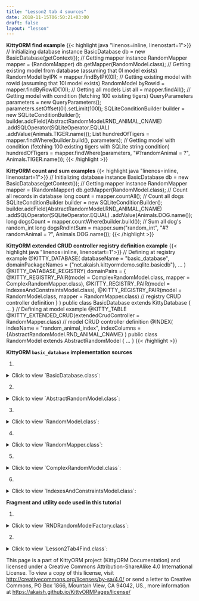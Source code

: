 ```yaml
---
title: "Lesson2 tab 4 sources"
date: 2018-11-15T06:50:21+03:00
draft: false
layout: "lesson"
---
```

**KittyORM find example**
{{< highlight java "linenos=inline, linenostart=1">}}
// Initializing database instance
BasicDatabase db = new BasicDatabase(getContext());
// Getting mapper instance
RandomMapper mapper = (RandomMapper) db.getMapper(RandomModel.class);
// Getting existing model from database (assuming that 0l model exists)
RandomModel byIPK = mapper.findByIPK(0l);
// Getting existing model with rowid (assuming that 10l model exists)
RandomModel byRowid = mapper.findByRowID(10l);
// Getting all models
List<RandomModel> all = mapper.findAll();
// Getting model with condition (fetching 100 existing tigers)
QueryParameters parameters = new QueryParameters();
parameters.setOffset(0l).setLimit(100l);
SQLiteConditionBuilder builder = new SQLiteConditionBuilder();
builder.addField(AbstractRandomModel.RND_ANIMAL_CNAME)
       .addSQLOperator(SQLiteOperator.EQUAL)
       .addValue(Animals.TIGER.name());
List<RandomModel> hundredOfTigers = mapper.findWhere(builder.build(), parameters);
// Getting model with condition (fetching 100 existing tigers with SQLite string condition)
hundredOfTigers = mapper.findWhere(parameters, "#?randomAnimal = ?", Animals.TIGER.name());
{{< /highlight >}}


**KittyORM count and sum examples**
{{< highlight java "linenos=inline, linenostart=1">}}
// Initializing database instance
BasicDatabase db = new BasicDatabase(getContext());
// Getting mapper instance
RandomMapper mapper = (RandomMapper) db.getMapper(RandomModel.class);
// Count all records in database
long count = mapper.countAll();
// Count all dogs
SQLiteConditionBuilder builder = new SQLiteConditionBuilder();
builder.addField(AbstractRandomModel.RND_ANIMAL_CNAME)
       .addSQLOperator(SQLiteOperator.EQUAL)
       .addValue(Animals.DOG.name());
long dogsCount = mapper.countWhere(builder.build());
// Sum all dog's random_int
long dogsRndIntSum = mapper.sum("random_int", "#?randomAnimal = ?", Animals.DOG.name());
{{< /highlight >}}

**KittyORM extended CRUD controller registry definition example**
{{< highlight java "linenos=inline, linenostart=1">}}
// Defining at registry example
@KITTY_DATABASE(
        databaseName = "basic_database",
        domainPackageNames = {"net.akaish.kittyormdemo.sqlite.basicdb"},
        ...
)
@KITTY_DATABASE_REGISTRY(
        domainPairs = {
                @KITTY_REGISTRY_PAIR(model = ComplexRandomModel.class, mapper = ComplexRandomMapper.class),
                @KITTY_REGISTRY_PAIR(model = IndexesAndConstraintsModel.class),
                @KITTY_REGISTRY_PAIR(model = RandomModel.class, mapper = RandomMapper.class) // registry CRUD controller definition
        }
)
public class BasicDatabase extends KittyDatabase {
    ...
}
// Defining at model example
@KITTY_TABLE
@KITTY_EXTENDED_CRUD(extendedCrudController = RandomMapper.class) // model CRUD controller definition
@INDEX(
        indexName = "random_animal_index",
        indexColumns = {AbstractRandomModel.RND_ANIMAL_CNAME}
)
public class RandomModel extends AbstractRandomModel {
    ...
}
{{< /highlight >}}


**KittyORM `basic_database` implementation sources**

1. 
<details> 
  <summary>Click to view `BasicDatabase.class`: </summary>
{{< highlight java "linenos=inline, linenostart=1">}}
@KITTY_DATABASE(
        databaseName = "basic_database",
        domainPackageNames = {"net.akaish.kittyormdemo.sqlite.basicdb"},
        logTag = LOG_TAG,
        isLoggingOn = true,
        isProductionOn = true,
        isPragmaOn = true
)
@KITTY_DATABASE_REGISTRY(
        domainPairs = {
                @KITTY_REGISTRY_PAIR(model = ComplexRandomModel.class, mapper = ComplexRandomMapper.class),
                @KITTY_REGISTRY_PAIR(model = IndexesAndConstraintsModel.class),
                @KITTY_REGISTRY_PAIR(model = RandomModel.class, mapper = RandomMapper.class)
        }
)
public class BasicDatabase extends KittyDatabase {

    public static final String LOG_TAG = "BASIC DB DEMO";

    /**
     * KittyORM main database class that represents bootstrap and holder for all related with database
     * components.
     * <br> See {@link KittyDatabase#KittyDatabase(Context, String)} for more info.
     *
     * @param ctx
     */
    public BasicDatabase(Context ctx) {
        super(ctx);
    }

}
{{< /highlight >}} 
</details>

2. 
<details> 
  <summary>Click to view `AbstractRandomModel.class`: </summary>
{{< highlight java "linenos=inline, linenostart=1">}}
public abstract class AbstractRandomModel extends KittyModel {

    public static final String RND_INTEGER_CNAME = "rnd_int_custom_column_name";
    public static final String RND_ANIMAL_CNAME = "rndanimal";

    @KITTY_COLUMN(
            isIPK = true,
            columnOrder = 0
    )
    public Long id;

    @KITTY_COLUMN(
            columnOrder = 1
    )
    public int randomInt;

    @KITTY_COLUMN(
            columnOrder = 2,
            columnName = RND_INTEGER_CNAME
    )
    public Integer randomInteger;

    @KITTY_COLUMN(
            columnOrder = 3,
            columnName = RND_ANIMAL_CNAME
    )
    public Animals randomAnimal;

    @KITTY_COLUMN(
            columnOrder = 4,
            columnAffinity = TypeAffinities.TEXT
    )
    public String randomAnimalName;
}
{{< /highlight >}} 
</details>

3. 
<details> 
  <summary>Click to view `RandomModel.class`: </summary>
{{< highlight java "linenos=inline, linenostart=1">}}
@KITTY_TABLE
@KITTY_EXTENDED_CRUD(extendedCrudController = RandomMapper.class)
@INDEX(
        indexName = "random_animal_index",
        indexColumns = {AbstractRandomModel.RND_ANIMAL_CNAME}
)
public class RandomModel extends AbstractRandomModel {


    public RandomModel() {
        super();
    }

    @KITTY_COLUMN(columnOrder = 5)
    public String randomAnimalSays;

    @Override
    public String toString() {
        return new StringBuffer(64).append("[ id = ")
                                            .append(id)
                                            .append("; randomInt = ")
                                            .append(Integer.toString(randomInt))
                                            .append("; randomInteger = ")
                                            .append(randomInteger)
                                            .append("; randomAnimal = ")
                                            .append(randomAnimal)
                                            .append("; randomAnimnalLocalizedName = ")
                                            .append(randomAnimalName)
                                            .append("; randomAnimalSays = ")
                                            .append(randomAnimalSays).append(" ]").toString();
    }
}
{{< /highlight >}} 
</details>

4. 
<details> 
  <summary>Click to view `RandomMapper.class`: </summary>
{{< highlight java "linenos=inline, linenostart=1">}}
package net.akaish.kittyormdemo.sqlite.basicdb;

import net.akaish.kitty.orm.KittyMapper;
import net.akaish.kitty.orm.KittyModel;
import net.akaish.kitty.orm.configuration.conf.KittyTableConfiguration;
import net.akaish.kitty.orm.query.QueryParameters;
import net.akaish.kitty.orm.query.conditions.SQLiteCondition;
import net.akaish.kitty.orm.query.conditions.SQLiteConditionBuilder;
import net.akaish.kitty.orm.query.conditions.SQLiteOperator;
import net.akaish.kitty.orm.util.KittyConstants;
import net.akaish.kittyormdemo.sqlite.misc.Animals;

import static net.akaish.kitty.orm.query.conditions.SQLiteOperator.AND;
import static net.akaish.kitty.orm.query.conditions.SQLiteOperator.LESS_OR_EQUAL;
import static net.akaish.kitty.orm.query.conditions.SQLiteOperator.LESS_THAN;
import static net.akaish.kitty.orm.query.conditions.SQLiteOperator.GREATER_OR_EQUAL;
import static net.akaish.kitty.orm.query.conditions.SQLiteOperator.GREATER_THAN;
import static net.akaish.kittyormdemo.sqlite.basicdb.AbstractRandomModel.RND_ANIMAL_CNAME;

import java.util.List;


/**
 * Created by akaish on 09.08.18.
 * @author akaish (Denis Bogomolov)
 */
public class RandomMapper extends KittyMapper {

    public <M extends KittyModel> RandomMapper(KittyTableConfiguration tableConfiguration,
                                              M blankModelInstance,
                                              String databasePassword) {
        super(tableConfiguration, blankModelInstance, databasePassword);
    }

    protected SQLiteCondition getAnimalCondition(Animals animal) {
        return new SQLiteConditionBuilder()
                .addColumn(RND_ANIMAL_CNAME)
                .addSQLOperator("=")
                .addObjectValue(animal)
                .build();
    }

    public long deleteByRandomIntegerRange(int start, int end) {
        return deleteWhere("#?randomInt >= ? AND #?randomInt <= ?", start, end);
    }

    public long deleteByAnimal(Animals animal) {
        return deleteWhere(getAnimalCondition(animal));
    }

    public List<RandomModel> findByAnimal(Animals animal, long offset, long limit, boolean groupingOn) {
        SQLiteCondition condition = getAnimalCondition(animal);
        QueryParameters qparam = new QueryParameters();
        qparam.setLimit(limit).setOffset(offset);
        if(groupingOn)
            qparam.setGroupByColumns(RND_ANIMAL_CNAME);
        else
            qparam.setGroupByColumns(KittyConstants.ROWID);
        return findWhere(condition, qparam);
    }

    public List<RandomModel> findByIdRange(long fromId, long toId, boolean inclusive, Long offset, Long limit) {
        SQLiteCondition condition = new SQLiteConditionBuilder()
                .addColumn("id")
                .addSQLOperator(inclusive ? GREATER_OR_EQUAL : GREATER_THAN)
                .addValue(fromId)
                .addSQLOperator(AND)
                .addColumn("id")
                .addSQLOperator(inclusive ? LESS_OR_EQUAL : LESS_THAN)
                .addValue(toId)
                .build();
        QueryParameters qparam = new QueryParameters();
        qparam.setLimit(limit).setOffset(offset).setGroupByColumns(KittyConstants.ROWID);
        return findWhere(condition, qparam);
    }

    public List<RandomModel> findAllRandomModels(Long offset, Long limit) {
        QueryParameters qparam = new QueryParameters();
        qparam.setLimit(limit).setOffset(offset).setGroupByColumns(KittyConstants.ROWID);
        return findAll(qparam);
    }

}
{{< /highlight >}} 
</details>

5. 
<details> 
  <summary>Click to view `ComplexRandomModel.class`: </summary>
{{< highlight java "linenos=inline, linenostart=1">}}
@KITTY_TABLE
@KITTY_EXTENDED_CRUD(extendedCrudController = ComplexRandomMapper.class)
public class ComplexRandomModel extends AbstractRandomModel {

    public ComplexRandomModel() {
        super();
    }


    // Primitives
    // (boolean, int, byte, double, long, short, float)
    @KITTY_COLUMN(columnOrder = 5)
    public boolean boolF;


    @KITTY_COLUMN(columnOrder = 6)
    public byte byteF;

    @KITTY_COLUMN(columnOrder = 7)
    public double doubleF;

    @KITTY_COLUMN(columnOrder = 8)
    public long longF;

    @KITTY_COLUMN(columnOrder = 9)
    public short shortF;

    @KITTY_COLUMN(columnOrder = 10)
    public float floatF;

    // Byte array
    @KITTY_COLUMN(columnOrder = 11)
    public byte[] byteArray;

    // String (TEXT) (String, BigDecimal, BigInteger, Enum)
    @KITTY_COLUMN(columnOrder = 12)
    public String stringF;

    @KITTY_COLUMN(columnOrder = 13)
    public BigDecimal bigDecimalF;

    @KITTY_COLUMN(columnOrder = 14)
    public BigInteger bigIntegerF;

    @KITTY_COLUMN(columnOrder = 15)
    public Uri uriF;

    @KITTY_COLUMN(columnOrder = 16)
    public File fileF;

    @KITTY_COLUMN(columnOrder = 17)
    public Currency currencyF;

    // SD
    @KITTY_COLUMN(
            columnOrder = 18,
            columnAffinity = TypeAffinities.TEXT
    )
    @KITTY_COLUMN_SERIALIZATION
    public AnimalSounds stringSDF;

    @KITTY_COLUMN(columnOrder = 19)
    public SomeColours bitmapColour;

    @KITTY_COLUMN(
            columnOrder = 20,
            columnAffinity = TypeAffinities.BLOB
    )
    @KITTY_COLUMN_SERIALIZATION
    public Bitmap byteArraySDF;

    String stringSDFSerialize() {
        if(stringSDF == null) return null;
        return new GsonBuilder().create().toJson(stringSDF);
    }

    AnimalSounds stringSDFDeserialize(String cvData) {
        if(cvData == null) return null;
        if(cvData.length() == 0) return null;
        return new GsonBuilder().create().fromJson(cvData, AnimalSounds.class);
    }

    public byte[] byteArraySDFSerialize() {//byteArraySDFSerialize
        if(byteArraySDF == null) return null;
        ByteArrayOutputStream bmpStream = new ByteArrayOutputStream();
        byteArraySDF.compress(Bitmap.CompressFormat.PNG, 100, bmpStream);
        return bmpStream.toByteArray();
    }

    public Bitmap byteArraySDFDeserialize(byte[] cursorData) {
        if(cursorData == null) return null;
        if(cursorData.length == 0) return null;
        return BitmapFactory.decodeByteArray(cursorData, 0, cursorData.length);
    }

    // Primitive wrappers Boolean, Integer, Byte, Double, Short or Float
    @KITTY_COLUMN(columnOrder = 21)
    public Boolean boolFF;


    @KITTY_COLUMN(columnOrder = 22)
    public Byte byteFF;

    @KITTY_COLUMN(columnOrder = 23)
    public Double doubleFF;

    @KITTY_COLUMN(columnOrder = 24)
    public Short shortFF;

    @KITTY_COLUMN(columnOrder = 25)
    public Float floatFF;


    // Long represented types Long, Date, Calendar, Timestamp
    @KITTY_COLUMN(columnOrder = 26)
    public Long longFF;

    @KITTY_COLUMN(columnOrder = 27)
    public Date dateF;

    @KITTY_COLUMN(columnOrder = 28)
    public Calendar calendarF;

    @KITTY_COLUMN(columnOrder = 29)
    public Timestamp timestampF;

    @Override
    public String toString() {
        StringBuffer out = new StringBuffer(256);
        out.append("Long id : "+id+"\r\n");
        out.append("int randomInt : "+randomInt+"\r\n");
        out.append("String stringF : "+stringF+"\r\n");
        out.append("BigInteger bigIntegerF : "+bigIntegerF+"\r\n");
        out.append("SomeColours bitmapColour : "+bitmapColour+"\r\n");
        out.append("Short shortFF : "+shortFF+"\r\n");
        out.append("Timestamp timestampF (HReadable) : "+timestampF+"\r\n");
        out.append("AnimalSounds stringSDF (HReadable) : "+stringSDFSerialize()+"\r\n");
        out.append("Uri uriF : " + uriF+"\r\n");
        out.append("Currency currencyF : " + currencyF.getSymbol()+"\r\n");
        out.append("... \r\n");
        return out.toString();
    }

    public String toShortString() {
        StringBuffer out = new StringBuffer(256);
        out.append("[ Long id : "+id+"; ");
        out.append("int randomInt : "+randomInt+"; ");
        out.append("String stringF : "+stringF+"; ");
        out.append("BigInteger bigIntegerF : "+bigIntegerF+"; ");
        out.append("SomeColours bitmapColour : "+bitmapColour+"; ");
        out.append("Short shortFF : "+shortFF+"; ");
        out.append("Timestamp timestampF (HReadable) : "+timestampF+"; ... ]");
        return out.toString();
    }

    @Deprecated
    public String toHTMLString() {
        StringBuffer out = new StringBuffer(2048);
        out.append("<br>Long id : "+id.toString()+"\r\n");
        out.append("<br><b>PRIMITIVES</b>"+"\r\n");
        out.append("<br>boolean boolF : "+Boolean.toString(boolF)+"\r\n");
        out.append("<br>int randomInt : "+Integer.toString(randomInt)+"\r\n");
        out.append("<br>byte byteF : "+Byte.toString(byteF)+"\r\n");
        out.append("<br>double doubleF : "+Double.toString(doubleF)+"\r\n");
        out.append("<br>long longF : "+Long.toString(longF)+"\r\n");
        out.append("<br>short shortF : "+Short.toString(shortF)+"\r\n");
        out.append("<br>float floatF : "+Float.toString(floatF)+"\r\n");
        out.append("<br>byte[] byteArray : "+byteArrayToString(byteArray)+"\r\n");
        out.append("<br><b>STRING AFFINITIES</b>"+"\r\n");
        out.append("<br>String randomAnimalName : "+randomAnimalName+"\r\n");
        out.append("<br>String stringF : "+stringF+"\r\n");
        out.append("<br>BigDecimal bigDecimalF : "+bigDecimalF.toEngineeringString()+"\r\n");
        out.append("<br>BigInteger bigIntegerF : "+bigIntegerF.toString()+"\r\n");
        out.append("<br>Animals randomAnimal : "+randomAnimal.toString()+"\r\n");
        out.append("<br><b>SERIALIZATION AND DESERIALIZATION</b>"+"\r\n");
        out.append("<br>AnimalSounds stringSDF : "+stringSDFSerialize()+"\r\n");
        out.append("<br>SomeColours bitmapColour : "+bitmapColour.toString()+"\r\n");
        out.append("<br><b>PRIMITIVE WRAPPERS</b>"+"\r\n");
        out.append("<br>Boolean boolFF : "+boolFF.toString()+"\r\n");
        out.append("<br>Integer randomInteger : "+randomInteger.toString()+"\r\n");
        out.append("<br>Byte byteFF : "+byteFF.toString()+"\r\n");
        out.append("<br>Double doubleFF : "+doubleFF.toString()+"\r\n");
        out.append("<br>Short shortFF : "+shortFF.toString()+"\r\n");
        out.append("<br>Float floatFF :"+floatFF.toString()+"\r\n");
        out.append("<br><b>LONG REPRESENTED TYPES</b>"+"\r\n");
        out.append("<br>Long longFF : "+longFF.toString()+"\r\n");
        out.append("<br>Date dateF : "+Long.toString(dateF.getTime())+"\r\n");
        out.append("<br>Calendar calendarF : "+Long.toString(calendarF.getTimeInMillis())+"\r\n");
        out.append("<br>Timestamp timestampF : "+Long.toString(timestampF.getTime())+"\r\n");
        out.append("<br>Date dateF (HReadable) : "+dateF.toString()+"\r\n");
        out.append("<br>Calendar calendarF (HReadable) : "+calendarF.getTime().toString()+"\r\n");
        out.append("<br>Timestamp timestampF (HReadable) : "+timestampF.toString()+"\r\n");
        return out.toString();
    }

    public String byteArrayToString(byte[] toString) {
        String[] strings = new String[toString.length];
        for(int i = 0; i < toString.length; i++) {
            strings[i] = Byte.toString(toString[i]);
        }
        return KittyUtils.implodeWithCommaInBKT(strings);
    }
}
{{< /highlight >}} 
</details>

6. 
<details> 
  <summary>Click to view `IndexesAndConstraintsModel.class`: </summary>
{{< highlight java "linenos=inline, linenostart=1">}}
@KITTY_TABLE(tableName = "cai")
@FOREIGN_KEY_T(
        name = "CAI_FK",
        columns = {IndexesAndConstraintsModel.RANDOM_ID_CNAME},
        reference = @FOREIGN_KEY_REFERENCE(
                foreignTableName = "random",
                foreignTableColumns = {"id"},
                onUpdate = OnUpdateDeleteActions.CASCADE,
                onDelete = OnUpdateDeleteActions.CASCADE
        )
)
@INDEX(indexColumns = {"creation_date"})
public class IndexesAndConstraintsModel extends KittyModel {
    static final String RANDOM_ID_CNAME = "rnd_id";

    @KITTY_COLUMN(columnOrder = 0)
    @PRIMARY_KEY
    @NOT_NULL
    public Long id;

    @KITTY_COLUMN(columnOrder = 1)
    @NOT_NULL
    @UNIQUE
    public Long rndId;

    @KITTY_COLUMN(columnOrder = 2)
    @CHECK(checkExpression = "animal IN (\"CAT\", \"TIGER\", \"LION\")") // only cats allowed to this party
    public Animals animal;

    @KITTY_COLUMN(columnOrder = 3)
    @DEFAULT(signedInteger = 28) // You can choose for options for default declaration, if nothing set than 0 value would be used
    @NOT_NULL
    public Integer defaultNumber;

    @KITTY_COLUMN(columnOrder = 4)
    @DEFAULT(
            predefinedLiteralValue = LiteralValues.CURRENT_DATE
    )
    @NOT_NULL
    public String creationDate;

    @KITTY_COLUMN(columnOrder = 5)
    @DEFAULT(
            predefinedLiteralValue = LiteralValues.CURRENT_TIMESTAMP
    )
    @ONE_COLUMN_INDEX(unique = true, indexName = "IAC_unique_index_creation_timestamp")
    @NOT_NULL
    public Timestamp creationTmstmp;

    @Override
    public String toString() {
        StringBuilder sb = new StringBuilder(64);
        sb.append("[ RowID = ").append(getRowID())
                .append(" ; id = ").append(id)
                .append(" ; rndId = ").append(rndId)
                .append(" ; animal = ").append(animal)
                .append(" ; defaultNumber = ").append(defaultNumber)
                .append(" ; creationDate = ").append(creationDate)
                .append(" ; creationTmstmp = ").append(creationTmstmp).append(" ]");
        return sb.toString();
    }
}
{{< /highlight >}} 
</details>

**Fragment and utility code used in this tutorial**

1. 
<details> 
  <summary>Click to view `RNDRandomModelFactory.class`: </summary>
{{< highlight java "linenos=inline, linenostart=1">}}
public class RNDRandomModelFactory {

    private final Context context;
    private final Random randomizer;

    private final SparseArray<String> randomAnimalSays = new SparseArray<>();
    private final SparseArray<String> randomAnimalLocalizedName = new SparseArray<>();

    public RNDRandomModelFactory(Context context) {
        super();
        this.context = context;
        this.randomizer = new Random();

        // Lol, getContext().getString() method is slow, calling for each new random model this method twice causes 55% of all execution time of generating new random model (!)
        // Right now getting those string causes only 14% of execution time
        randomAnimalSays.append(Animals.getLocalizedAnimalSaysResource(Animals.BEAR), context.getString(Animals.getLocalizedAnimalSaysResource(Animals.BEAR)));
        randomAnimalSays.append(Animals.getLocalizedAnimalSaysResource(Animals.CAT), context.getString(Animals.getLocalizedAnimalSaysResource(Animals.CAT)));
        randomAnimalSays.append(Animals.getLocalizedAnimalSaysResource(Animals.DOG), context.getString(Animals.getLocalizedAnimalSaysResource(Animals.DOG)));
        randomAnimalSays.append(Animals.getLocalizedAnimalSaysResource(Animals.GOAT), context.getString(Animals.getLocalizedAnimalSaysResource(Animals.GOAT)));
        randomAnimalSays.append(Animals.getLocalizedAnimalSaysResource(Animals.LION), context.getString(Animals.getLocalizedAnimalSaysResource(Animals.LION)));
        randomAnimalSays.append(Animals.getLocalizedAnimalSaysResource(Animals.SHEEP), context.getString(Animals.getLocalizedAnimalSaysResource(Animals.SHEEP)));
        randomAnimalSays.append(Animals.getLocalizedAnimalSaysResource(Animals.TIGER), context.getString(Animals.getLocalizedAnimalSaysResource(Animals.TIGER)));
        randomAnimalSays.append(Animals.getLocalizedAnimalSaysResource(Animals.WOLF), context.getString(Animals.getLocalizedAnimalSaysResource(Animals.WOLF)));


        randomAnimalLocalizedName.append(Animals.getLocalizedAnimalNameResource(Animals.BEAR), context.getString(Animals.getLocalizedAnimalNameResource(Animals.BEAR)));
        randomAnimalLocalizedName.append(Animals.getLocalizedAnimalNameResource(Animals.CAT), context.getString(Animals.getLocalizedAnimalNameResource(Animals.CAT)));
        randomAnimalLocalizedName.append(Animals.getLocalizedAnimalNameResource(Animals.DOG), context.getString(Animals.getLocalizedAnimalNameResource(Animals.DOG)));
        randomAnimalLocalizedName.append(Animals.getLocalizedAnimalNameResource(Animals.GOAT), context.getString(Animals.getLocalizedAnimalNameResource(Animals.GOAT)));
        randomAnimalLocalizedName.append(Animals.getLocalizedAnimalNameResource(Animals.LION), context.getString(Animals.getLocalizedAnimalNameResource(Animals.LION)));
        randomAnimalLocalizedName.append(Animals.getLocalizedAnimalNameResource(Animals.SHEEP), context.getString(Animals.getLocalizedAnimalNameResource(Animals.SHEEP)));
        randomAnimalLocalizedName.append(Animals.getLocalizedAnimalNameResource(Animals.TIGER), context.getString(Animals.getLocalizedAnimalNameResource(Animals.TIGER)));
        randomAnimalLocalizedName.append(Animals.getLocalizedAnimalNameResource(Animals.WOLF), context.getString(Animals.getLocalizedAnimalNameResource(Animals.WOLF)));

    }

    public RandomModel newRandomModel() {
        RandomModel out = new RandomModel();
        out.randomInt = randomizer.nextInt();
        out.randomInteger = randomizer.nextInt();
        out.randomAnimal = Animals.rndAnimal(randomizer);
        out.randomAnimalSays = randomAnimalSays.get(Animals.getLocalizedAnimalSaysResource(out.randomAnimal));
        out.randomAnimalName = randomAnimalLocalizedName.get(Animals.getLocalizedAnimalNameResource(out.randomAnimal));
        return out;
    }
}
{{< /highlight >}} 
</details>

2. 
<details> 
  <summary>Click to view `Lesson2Tab4Find.class`: </summary>
{{< highlight java "linenos=inline, linenostart=1">}}
package net.akaish.kittyormdemo.lessons.two;

import android.app.ProgressDialog;
import android.os.AsyncTask;
import android.os.Bundle;
import android.view.LayoutInflater;
import android.view.MotionEvent;
import android.view.View;
import android.view.ViewGroup;
import android.widget.AdapterView;
import android.widget.Button;
import android.widget.EditText;
import android.widget.ListView;
import android.widget.TextView;
import android.widget.Toast;

import net.akaish.kitty.orm.enums.AscDesc;
import net.akaish.kitty.orm.query.QueryParameters;
import net.akaish.kitty.orm.query.conditions.SQLiteCondition;
import net.akaish.kitty.orm.query.conditions.SQLiteConditionBuilder;
import net.akaish.kitty.orm.query.conditions.SQLiteOperator;
import net.akaish.kittyormdemo.KittyTutorialActivity;
import net.akaish.kittyormdemo.R;
import net.akaish.kittyormdemo.lessons.LessonsUriConstants;
import net.akaish.kittyormdemo.lessons.adapters.BasicRandomModelAdapter;
import net.akaish.kittyormdemo.sqlite.basicdb.AbstractRandomModel;
import net.akaish.kittyormdemo.sqlite.basicdb.RandomMapper;
import net.akaish.kittyormdemo.sqlite.basicdb.RandomModel;
import net.akaish.kittyormdemo.sqlite.misc.Animals;

import java.util.ArrayList;
import java.util.LinkedList;
import java.util.List;

import static java.text.MessageFormat.format;

/**
 * Created by akaish on 03.08.18.
 * @author akaish (Denis Bogomolov)
 */
public class Lesson2Tab4Find extends Lesson2BaseFragment {

    // Pagination start
    Button firstPage;
    Button pageUp;
    Button pageDown;
    Button lastPage;

    SQLiteCondition currentCondition;
    FindResultsPager pager;

    ListView pagerEntitiesLW;
    TextView expandedTitleTW;
    TextView paginationCounterTW;

    BasicRandomModelAdapter entitiesAdapter;

    String expandedPanelTitlePattern;
    String expandedPanelPageCounterTitlePattern;
    // Pagination end

    // Fragment controls
    EditText findByIdET;
    Button findByIdButton;

    EditText findByRangeStartET;
    EditText findByRangeEndET;
    Button findByRangeButton;

    Button findByAnimalButton;

    Button findAllButton;

    public Lesson2Tab4Find(){};

    @Override
    public View onCreateView(LayoutInflater inflater, ViewGroup container, Bundle savedInstanceState) {
        View rootView = inflater.inflate(R.layout.lesson2_tab4_find, container, false);

        setAnimalSpinner(rootView, R.id.l2_t4_spinner, new AdapterView.OnItemSelectedListener() {
            @Override
            public void onItemSelected(AdapterView<?> parent, View view, int position, long id) {

            }

            @Override
            public void onNothingSelected(AdapterView<?> parent) {

            }
        });

        setUpPagination(rootView);

        findByIdET = rootView.findViewById(R.id.l2_t4_et_id);
        findByIdButton = rootView.findViewById(R.id.l2_t4_find_by_id_button);
        findByIdButton.setOnClickListener(new View.OnClickListener() {
            @Override
            public void onClick(View v) {
                findById();
            }
        });

        findByRangeStartET = rootView.findViewById(R.id.l2_t4_et_id_range_start);
        findByRangeEndET = rootView.findViewById(R.id.l2_t4_et_id_range_end);
        findByRangeButton = rootView.findViewById(R.id.l2_t4_find_by_range_button);
        findByRangeButton.setOnClickListener(new View.OnClickListener() {
            @Override
            public void onClick(View v) {
                findByRange();
            }
        });

        findByAnimalButton = rootView.findViewById(R.id.l2_t4_find_by_animal);
        findByAnimalButton.setOnClickListener(new View.OnClickListener() {
            @Override
            public void onClick(View v) {
                findByAnimal();
            }
        });

        findAllButton  = rootView.findViewById(R.id._l2_t4_find_all_button);
        findAllButton.setOnClickListener(new View.OnClickListener() {
            @Override
            public void onClick(View v) {
                findAll();
            }
        });

        reloadPager();

        return rootView;
    }

    void findById() {
        String inputId = findByIdET.getText().toString();
        if(inputId == null) {
            getLessonActivity().showWarningDialog(
                    R.string._warning_dialog_title,
                    R.string._l2_t4_find_by_id_message,
                    R.string._warning_dialog_ok_button_text
            );
            return;
        }
        if(inputId.length() == 0) {
            getLessonActivity().showWarningDialog(
                    R.string._warning_dialog_title,
                    R.string._l2_t4_find_by_id_message,
                    R.string._warning_dialog_ok_button_text
            );
            return;
        }
        Long idToFind = null;
        try {
            idToFind = Long.valueOf(inputId);
        } catch (Exception e) {
            getLessonActivity().showWarningDialog(
                    R.string._warning_dialog_title,
                    R.string._l2_t4_find_by_id_message,
                    R.string._warning_dialog_ok_button_text
            );
            return;
        }
        if(idToFind < 1) {
            getLessonActivity().showWarningDialog(
                    R.string._warning_dialog_title,
                    R.string._l2_t4_find_by_id_must_be_positive,
                    R.string._warning_dialog_ok_button_text
            );
            return;
        }
        SQLiteConditionBuilder builder = new SQLiteConditionBuilder();
        builder.addColumn("id").addSQLOperator(SQLiteOperator.EQUAL).addValue(idToFind);
        setPaginationResults(builder.build());
    }

    void findByRange() {
        String rangeStart = findByRangeStartET.getText().toString();
        String rangeEnd = findByRangeEndET.getText().toString();
        if(rangeStart == null || rangeEnd == null) {
            getLessonActivity().showWarningDialog(
                    R.string._warning_dialog_title,
                    R.string._l2_t4_find_by_range_message,
                    R.string._warning_dialog_ok_button_text
            );
            return;
        }
        if(rangeStart.length() == 0 || rangeEnd.length() == 0) {
            getLessonActivity().showWarningDialog(
                    R.string._warning_dialog_title,
                    R.string._l2_t4_find_by_range_message,
                    R.string._warning_dialog_ok_button_text
            );
            return;
        }
        int rangeStartInt = 0; int rangeEndInt = 0;
        try {
            rangeStartInt = Integer.parseInt(rangeStart);
            rangeEndInt = Integer.parseInt(rangeEnd);
        } catch (Exception e) {
            getLessonActivity().showWarningDialog(
                    R.string._warning_dialog_title,
                    R.string._l2_t4_find_by_range_message,
                    R.string._warning_dialog_ok_button_text
            );
            return;
        }
        SQLiteConditionBuilder builder = new SQLiteConditionBuilder();
        builder.addColumn("random_int")
                .addSQLOperator(SQLiteOperator.GREATER_OR_EQUAL)
                .addValue(rangeStartInt)
                .addSQLOperator(SQLiteOperator.AND)
                .addColumn("random_int")
                .addSQLOperator(SQLiteOperator.LESS_OR_EQUAL)
                .addValue(rangeEndInt);
        setPaginationResults(builder.build());
    }

    void findByAnimal() {
        String animalStr = (String) animalSpinner.getSelectedItem();
        if(animalStr.equals(animalAdapter.getItem(animalAdapter.getCount()))) {
            getLessonActivity().showWarningDialog(
                    R.string._warning_dialog_title,
                    R.string._l2_t4_find_by_animal_message,
                    R.string._warning_dialog_ok_button_text
            );
            return;
        }
        Animals animal = Animals.valueOf(animalStr);
        SQLiteConditionBuilder builder = new SQLiteConditionBuilder();
        builder.addColumn(AbstractRandomModel.RND_ANIMAL_CNAME)
                .addSQLOperator(SQLiteOperator.EQUAL)
                .addValue(animal.name());
        setPaginationResults(builder.build());
    }

    void findAll() {
        currentCondition = new SQLiteConditionBuilder().addValue(1)
                                                       .build();
        setPaginationResults(currentCondition);
    }

    @Override
    public void onVisible() {
        reloadPager();
    }

    void reloadPager() {
        new ReloadPagerTask().execute(0l);
    }

    void setUpPagination(View root) {
        firstPage = root.findViewById(R.id._l2_t4_pagination_at_start);
        pageUp = root.findViewById(R.id._l2_t4_pagination_page_up);
        pageDown = root.findViewById(R.id._l2_t4_pagination_page_down);
        lastPage = root.findViewById(R.id._l2_t4_pagination_end);
        pagerEntitiesLW = root.findViewById(R.id._l2_t4_find_result_enteties_list);
        paginationCounterTW = root.findViewById(R.id._l2_t4_page_counter);
        expandedTitleTW = root.findViewById(R.id._l2_t4_expanded_panel_title);
        entitiesAdapter = new BasicRandomModelAdapter(getContext(), new LinkedList<RandomModel>());
        pagerEntitiesLW.setAdapter(entitiesAdapter);
        pagerEntitiesLW.setOnTouchListener(new View.OnTouchListener() {

            // Setting on Touch Listener for handling the touch inside ScrollView
            @Override
            public boolean onTouch(View v, MotionEvent event) {
                // Disallow the touch request for parent scroll on touch of child view
                v.getParent().requestDisallowInterceptTouchEvent(true);
                return false;
            }
        });
        pagerEntitiesLW.setOnItemClickListener(new AdapterView.OnItemClickListener() {
            @Override
            public void onItemClick(AdapterView<?> parent, View view, int position, long id) {
                RandomModel model = entitiesAdapter.getItem(position);
                Toast.makeText(
                        getLessonActivity(),
                        format(
                                getString(R.string._l2_t4_pager_select_entity_pattern),
                                model.id
                        ), Toast.LENGTH_SHORT
                ).show();
                setLoadedModelId(model.id);

            }
        });
        expandedPanelTitlePattern = getString(R.string._l2_t4_expanded_title_pattern);
        expandedPanelPageCounterTitlePattern = getString(R.string._l2_t4_pager_pattern);
        paginationCounterTW.setText(format(expandedPanelPageCounterTitlePattern,0, 0));
        expandedTitleTW.setText(format(expandedPanelTitlePattern, 0));
        firstPage.setOnClickListener(new View.OnClickListener() {
            @Override
            public void onClick(View v) {
                loadPage(1l);
            }
        });
        pageUp.setOnClickListener(new View.OnClickListener() {
            @Override
            public void onClick(View v) {
                if(pager != null) {
                    loadPage(pager.currentPage-1);
                }
            }
        });
        pageDown.setOnClickListener(new View.OnClickListener() {
            @Override
            public void onClick(View v) {
                if(pager != null) {
                    loadPage(pager.currentPage+1);
                }
            }
        });
        lastPage.setOnClickListener(new View.OnClickListener() {
            @Override
            public void onClick(View v) {
                if(pager != null) {
                    loadPage(pager.getPagesCount());
                }
            }
        });
    }

    void setPaginationResults(SQLiteCondition condition) {
        RandomMapper mapper = getMapper();
        this.currentCondition = condition;
        this.pager = new FindResultsPager(mapper.countWhere(condition, null));
        mapper.close();
        loadPage(1l);
    }

    void setPaginationButtonsState() {
        if(pager == null || currentCondition == null) {
            firstPage.setEnabled(false);
            firstPage.setTextColor(getColourForPB(false));
            pageUp.setEnabled(false);
            pageUp.setTextColor(getColourForPB(false));
            pageDown.setEnabled(false);
            pageDown.setTextColor(getColourForPB(false));
            lastPage.setEnabled(false);
            lastPage.setTextColor(getColourForPB(false));
        } else {
            firstPage.setEnabled(!pager.isFirstPage());
            firstPage.setTextColor(getColourForPB(!pager.isFirstPage()));
            pageUp.setEnabled(!pager.isFirstPage());
            pageUp.setTextColor(getColourForPB(!pager.isFirstPage()));
            pageDown.setEnabled(!pager.isLastPage());
            pageDown.setTextColor(getColourForPB(!pager.isLastPage()));
            lastPage.setEnabled(!pager.isLastPage());
            lastPage.setTextColor(getColourForPB(!pager.isLastPage()));
        }
    }

    int getColourForPB(boolean isActive) {
        if(isActive)
            return getResources().getColor(R.color.colorGrayLightest);
        return getResources().getColor(R.color.colorPrimaryDark);
    }

    void loadPage(long pageNumber) {
        if(currentCondition == null || pager == null) {
            entitiesAdapter.notifyDataSetChanged();
            paginationCounterTW.setText(format(expandedPanelPageCounterTitlePattern, 0, 0));
            expandedTitleTW.setText(format(expandedPanelTitlePattern, 0));
            setPaginationButtonsState();
            return;
        }

        pager.setCurrentPage(pageNumber);
        entitiesAdapter.clear();

        RandomMapper mapper = getMapper();
        List<RandomModel> page = mapper.findWhere(currentCondition, pager.getQueryParameter());
        mapper.close();
        if(page == null) {
            entitiesAdapter.notifyDataSetChanged();
            paginationCounterTW.setText(format(expandedPanelPageCounterTitlePattern, 0, 0));
            expandedTitleTW.setText(format(expandedPanelTitlePattern, 0));
        } else {
            entitiesAdapter.addAll(page);
            entitiesAdapter.notifyDataSetChanged();
            paginationCounterTW.setText(format(
                    expandedPanelPageCounterTitlePattern,
                    pager.currentPage,
                    pager.getPagesCount()
            ));
            expandedTitleTW.setText(format(expandedPanelTitlePattern, pager.entitiesAmount));
        }
        setPaginationButtonsState();
    }

    class FindResultsPager {
        long entitiesAmount;
        long currentPage = 1l;
        final long entitiesPerPage = 50l;

        void setCurrentPage(long pageNumber) {
            if(getPagesCount() == 0) {
                currentPage = 1l;
                return;
            }
            if(pageNumber < 1l) {
                currentPage = 1l;
                return;
            }
            if(pageNumber > getPagesCount()) {
                currentPage = getPagesCount();
                return;
            }
            currentPage = pageNumber;
        }

        boolean isFirstPage() {
            if(currentPage == 1l) return true;
            return false;
        }

        boolean isLastPage() {
            if(currentPage == getPagesCount()) return true;
            return false;
        }

        long getPagesCount() {
            if((entitiesAmount % entitiesPerPage) > 0) {
                return (entitiesAmount / entitiesPerPage)+1;
            } else {
                return (entitiesAmount / entitiesPerPage);
            }
        }

        FindResultsPager(long entitiesAmount) {
            this.entitiesAmount = entitiesAmount;
        }

        long getCurrentPage() {
            return currentPage;
        }

        long getOffset(long pageNumber) {
            return entitiesPerPage * pageNumber;
        }

        long getLimit() {
            return entitiesPerPage;
        }

        QueryParameters getQueryParameter() {
            QueryParameters parameters = new QueryParameters();
            parameters.setLimit(entitiesPerPage);
            long offset = (currentPage - 1) * entitiesPerPage;
            parameters.setOffset(offset);
            parameters.setOrderByColumns("id");
            parameters.setOrderAscDesc(AscDesc.ASCENDING);
            return parameters;
        }
    }


    // Fab menu section
    // Fab menu section

    @Override
    public View.OnClickListener helpFabMenuAction() {
        return new View.OnClickListener() {
            @Override
            public void onClick(View v) {
                ((KittyTutorialActivity)getActivity()).showWebViewDialog(LessonsUriConstants.L2_T4_TUTORIAL);
            }
        };
    }

    @Override
    public View.OnClickListener sourceFabMenuAction() {
        return new View.OnClickListener() {
            @Override
            public void onClick(View v) {
                ((KittyTutorialActivity)getActivity()).showWebViewDialog(LessonsUriConstants.L2_T4_SOURCE);
            }
        };
    }

    @Override
    public View.OnClickListener schemaFabMenuAction() {
        return new View.OnClickListener() {
            @Override
            public void onClick(View v) {
                ((KittyTutorialActivity)getActivity()).showWebViewDialog(LessonsUriConstants.L2_T4_SCHEMA);
            }
        };
    }

    @Override
    protected int snackbarMessageResource() {
        return R.string._l2_t4_snackbar_message;
    }

    class ReloadPagerTask extends AsyncTask<Long, Long, ArrayList<RandomModel>> {
        ProgressDialog dialog;

        @Override
        protected void onPreExecute() {
        }

        @Override
        protected ArrayList<RandomModel> doInBackground(Long... params) {
            long oldPage = 1l;
            if(pager != null)
                oldPage = pager.currentPage;
            RandomMapper mapper = getMapper();
            pager = new FindResultsPager(mapper.countWhere(currentCondition, null));
            mapper.close();
            ArrayList<RandomModel> page = getPage(1l);
            if(pager != null) {
                if(oldPage != 1l) {
                    if(oldPage <= pager.getPagesCount()) {
                        page = getPage(oldPage);
                    }
                }
            }
            return page;
        }

        private ArrayList<RandomModel> getPage(Long pageNumber) {
            if(currentCondition == null || pager == null) {
                return null;
            }
            pager.setCurrentPage(pageNumber);
            RandomMapper mapper = getMapper();
            ArrayList<RandomModel> page = (ArrayList)mapper.findWhere(currentCondition, pager.getQueryParameter());
            mapper.close();
            return page;
        }

        @Override
        protected void onPostExecute(ArrayList<RandomModel> result) {
//            dialog.cancel();
            if(currentCondition == null || pager == null) {
                entitiesAdapter.notifyDataSetChanged();
                paginationCounterTW.setText(format(expandedPanelPageCounterTitlePattern, 0, 0));
                expandedTitleTW.setText(format(expandedPanelTitlePattern, 0));
                setPaginationButtonsState();
                return;
            } else {
                entitiesAdapter.clear();
                if(result == null) {
                    entitiesAdapter.notifyDataSetChanged();
                    paginationCounterTW.setText(format(expandedPanelPageCounterTitlePattern, 0, 0));
                    expandedTitleTW.setText(format(expandedPanelTitlePattern, 0));
                } else {
                    entitiesAdapter.addAll(result);
                    entitiesAdapter.notifyDataSetChanged();
                    paginationCounterTW.setText(format(
                            expandedPanelPageCounterTitlePattern,
                            pager.currentPage,
                            pager.getPagesCount()
                    ));
                    expandedTitleTW.setText(format(expandedPanelTitlePattern, pager.entitiesAmount));
                }
                setPaginationButtonsState();
            }
        }
    }
}
{{< /highlight >}} 
</details>

This page is a part of KittyORM project (KittyORM Documentation) and licensed under a Creative Commons Attribution-ShareAlike 4.0 International License. To view a copy of this license, visit http://creativecommons.org/licenses/by-sa/4.0/ or send a letter to Creative Commons, PO Box 1866, Mountain View, CA 94042, US., more information at https://akaish.github.io/KittyORMPages/license/
